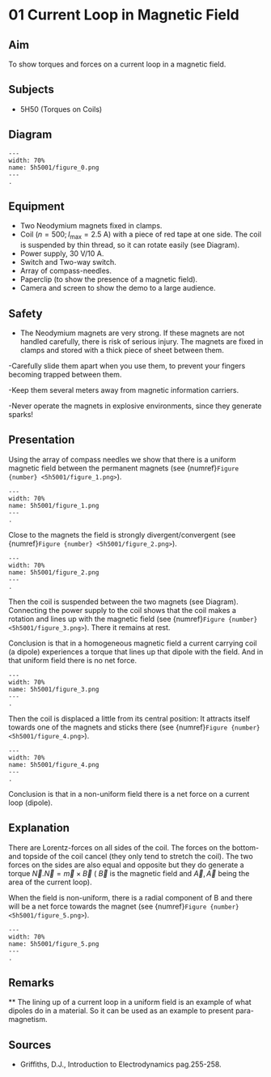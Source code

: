 # 01 Current Loop in Magnetic Field 
    
  
## Aim   
 To show torques and forces on a current loop in a magnetic field.   
  
## Subjects   
* 5H50 (Torques on Coils)   

## Diagram
   
```{figure} figures/figure_0.png  
---  
width: 70%  
name: 5h5001/figure_0.png  
---  
. 
```
     
  
## Equipment   
- Two Neodymium magnets fixed in clamps.
- Coil $\left(n=500 ; I_{\max }=2.5 \mathrm{~A}\right)$ with a piece of red tape at one side. The coil is suspended by thin thread, so it can rotate easily (see Diagram).
- Power supply, $30\mathrm{~V}/10\mathrm{~A}$.
- Switch and Two-way switch.
- Array of compass-needles.
- Paperclip (to show the presence of a magnetic field).
- Camera and screen to show the demo to a large audience.

## Safety   
 
- The Neodymium magnets are very strong. If these magnets are not handled carefully, there is risk of serious injury. The magnets are fixed in clamps and stored with a thick piece of sheet between them.

-Carefully slide them apart when you use them, to prevent your fingers becoming trapped between them.

-Keep them several meters away from magnetic information carriers.

-Never operate the magnets in explosive environments, since they generate sparks!
     
  
## Presentation   
 Using the array of compass needles we show that there is a uniform magnetic field between the permanent magnets (see {numref}`Figure {number} <5h5001/figure_1.png>`).   
```{figure} figures/figure_1.png  
---  
width: 70%  
name: 5h5001/figure_1.png  
---  
. 
```

Close to the magnets the field is strongly divergent/convergent (see {numref}`Figure {number} <5h5001/figure_2.png>`).   
```{figure} figures/figure_2.png  
---  
width: 70%  
name: 5h5001/figure_2.png  
---  
. 
```
Then the coil is suspended between the two magnets (see Diagram). Connecting the power supply to the coil shows that the coil makes a rotation and lines up with the magnetic field (see {numref}`Figure {number} <5h5001/figure_3.png>`). There it remains at rest.

Conclusion is that in a homogeneous magnetic field a current carrying coil (a dipole) experiences a torque that lines up that dipole with the field. And in that uniform field there is no net force.

```{figure} figures/figure_3.png  
---  
width: 70%  
name: 5h5001/figure_3.png  
---  
. 
```
Then the coil is displaced a little from its central position: It attracts itself towards one of the magnets and sticks there (see {numref}`Figure {number} <5h5001/figure_4.png>`).  
```{figure} figures/figure_4.png  
---  
width: 70%  
name: 5h5001/figure_4.png  
---  
. 
```
Conclusion is that in a non-uniform field there is a net force on a current loop (dipole).  
  
## Explanation   
There are Lorentz-forces on all sides of the coil. The forces on the bottom- and topside of the coil cancel (they only tend to stretch the coil). The two forces on the sides are also equal and opposite but they do generate a torque $\vec{N} . \vec{N}=\vec{m} \times \vec{B}$ ( $\vec{B}$ is the magnetic field and $\vec{A}, \vec{A}$ being the area of the current loop).

When the field is non-uniform, there is a radial component of $\mathrm{B}$ and there will be a net force towards the magnet (see {numref}`Figure {number} <5h5001/figure_5.png>`).
```{figure} figures/figure_5.png  
---  
width: 70%  
name: 5h5001/figure_5.png  
---  
. 
```
   
  
## Remarks
**  The lining up of a current loop in a uniform field is an example of what dipoles do in a material. So it can be used as an example to present para-magnetism.
   
  
## Sources
 *  Griffiths, D.J., Introduction to Electrodynamics pag.255-258.
  